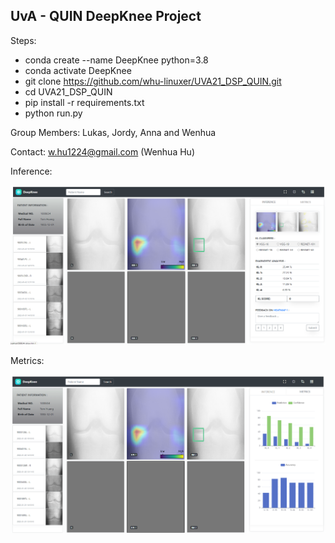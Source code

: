 ## UvA - QUIN DeepKnee Project

Steps:

- conda create --name DeepKnee python=3.8
- conda activate DeepKnee
- git clone https://github.com/whu-linuxer/UVA21_DSP_QUIN.git
- cd UVA21_DSP_QUIN
- pip install -r requirements.txt
- python run.py


Group Members: Lukas, Jordy, Anna and Wenhua

Contact: w.hu1224@gmail.com (Wenhua Hu)

Inference:

![Inference of DeepKnee](./apps/data/examples/inference.png)

Metrics:

![Metrics of DeepKnee](./apps/data/examples/metrics.png)
